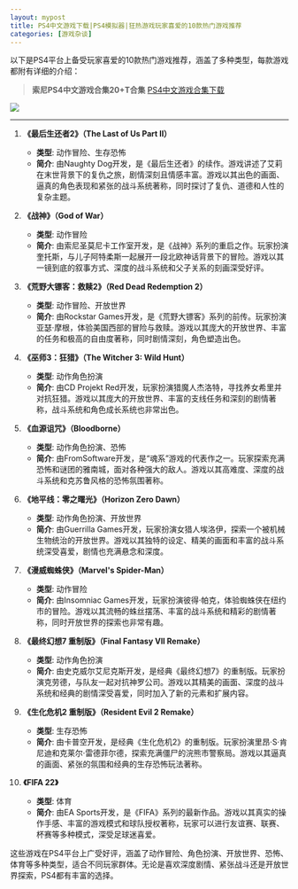 ```yaml
---
layout: mypost
title: PS4中文游戏下载|PS4模拟器|狂热游戏玩家喜爱的10款热门游戏推荐
categories: [游戏杂谈]
---
```


以下是PS4平台上备受玩家喜爱的10款热门游戏推荐，涵盖了多种类型，每款游戏都附有详细的介绍：
> **索尼PS4中文游戏合集20+T合集**
[PS4中文游戏合集下载](https://pan.quark.cn/s/fe403ff7a807)

![](https://gcore.jsdelivr.net/gh/jikcc/jikcc.github.io//IMG/20250317201743280.svg)

----------


1. **《最后生还者2》（The Last of Us Part II）**
   - **类型**: 动作冒险、生存恐怖
   - **简介**: 由Naughty Dog开发，是《最后生还者》的续作。游戏讲述了艾莉在末世背景下的复仇之旅，剧情深刻且情感丰富。游戏以其出色的画面、逼真的角色表现和紧张的战斗系统著称，同时探讨了复仇、道德和人性的复杂主题。

2. **《战神》（God of War）**
   - **类型**: 动作冒险
   - **简介**: 由索尼圣莫尼卡工作室开发，是《战神》系列的重启之作。玩家扮演奎托斯，与儿子阿特柔斯一起展开一段北欧神话背景下的冒险。游戏以其一镜到底的叙事方式、深度的战斗系统和父子关系的刻画深受好评。

3. **《荒野大镖客：救赎2》（Red Dead Redemption 2）**
   - **类型**: 动作冒险、开放世界
   - **简介**: 由Rockstar Games开发，是《荒野大镖客》系列的前传。玩家扮演亚瑟·摩根，体验美国西部的冒险与救赎。游戏以其庞大的开放世界、丰富的任务和极高的自由度著称，同时剧情深刻，角色塑造出色。

4. **《巫师3：狂猎》（The Witcher 3: Wild Hunt）**
   - **类型**: 动作角色扮演
   - **简介**: 由CD Projekt Red开发，玩家扮演猎魔人杰洛特，寻找养女希里并对抗狂猎。游戏以其庞大的开放世界、丰富的支线任务和深刻的剧情著称，战斗系统和角色成长系统也非常出色。

5. **《血源诅咒》（Bloodborne）**
   - **类型**: 动作角色扮演、恐怖
   - **简介**: 由FromSoftware开发，是“魂系”游戏的代表作之一。玩家探索充满恐怖和谜团的雅南城，面对各种强大的敌人。游戏以其高难度、深度的战斗系统和克苏鲁风格的恐怖氛围著称。

6. **《地平线：零之曙光》（Horizon Zero Dawn）**
   - **类型**: 动作角色扮演、开放世界
   - **简介**: 由Guerrilla Games开发，玩家扮演女猎人埃洛伊，探索一个被机械生物统治的开放世界。游戏以其独特的设定、精美的画面和丰富的战斗系统深受喜爱，剧情也充满悬念和深度。

7. **《漫威蜘蛛侠》（Marvel's Spider-Man）**
   - **类型**: 动作冒险
   - **简介**: 由Insomniac Games开发，玩家扮演彼得·帕克，体验蜘蛛侠在纽约市的冒险。游戏以其流畅的蛛丝摆荡、丰富的战斗系统和精彩的剧情著称，同时开放世界的探索也非常有趣。

8. **《最终幻想7 重制版》（Final Fantasy VII Remake）**
   - **类型**: 动作角色扮演
   - **简介**: 由史克威尔艾尼克斯开发，是经典《最终幻想7》的重制版。玩家扮演克劳德，与队友一起对抗神罗公司。游戏以其精美的画面、深度的战斗系统和经典的剧情深受喜爱，同时加入了新的元素和扩展内容。

9. **《生化危机2 重制版》（Resident Evil 2 Remake）**
   - **类型**: 生存恐怖
   - **简介**: 由卡普空开发，是经典《生化危机2》的重制版。玩家扮演里昂·S·肯尼迪和克莱尔·雷德菲尔德，探索充满僵尸的浣熊市警察局。游戏以其逼真的画面、紧张的氛围和经典的生存恐怖玩法著称。

10. **《FIFA 22》**
    - **类型**: 体育
    - **简介**: 由EA Sports开发，是《FIFA》系列的最新作品。游戏以其真实的操作手感、丰富的游戏模式和球队授权著称，玩家可以进行友谊赛、联赛、杯赛等多种模式，深受足球迷喜爱。

这些游戏在PS4平台上广受好评，涵盖了动作冒险、角色扮演、开放世界、恐怖、体育等多种类型，适合不同玩家群体。无论是喜欢深度剧情、紧张战斗还是开放世界探索，PS4都有丰富的选择。
